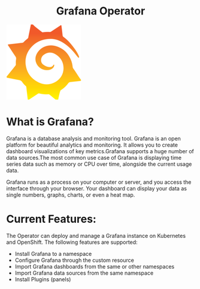 <h1 align="center">Grafana Operator</h1>

![Logo](_images/logo.PNG)


# What is Grafana?

Grafana is a database analysis and monitoring tool. Grafana is an open platform for beautiful analytics and monitoring. It allows you to create dashboard visualizations of key metrics.Grafana supports a huge number of data sources.The most common use case of Grafana is displaying time series data such as memory or CPU over time, alongside the current usage data.

Grafana runs as a process on your computer or server, and you access the interface through your browser. Your dashboard can display your data as single numbers, graphs, charts, or even a heat map.

# Current Features:

The Operator can deploy and manage a Grafana instance on Kubernetes and OpenShift. The following features are supported:

- Install Grafana to a namespace
- Configure Grafana through the custom resource
- Import Grafana dashboards from the same or other namespaces
- Import Grafana data sources from the same namespace
- Install Plugins (panels)
